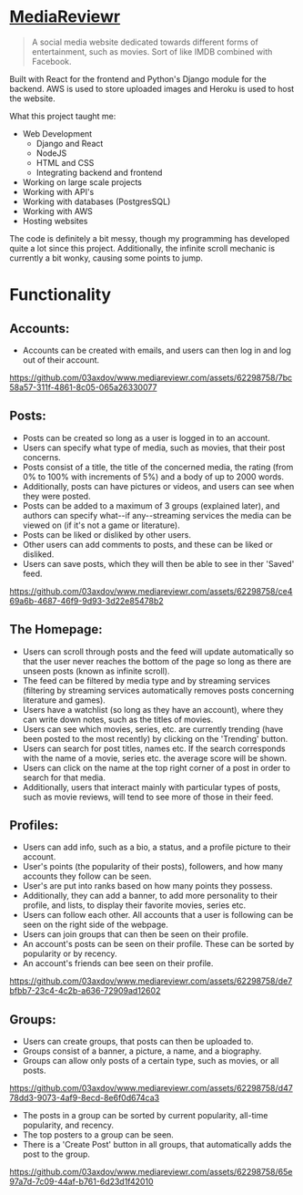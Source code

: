 # <a href="https://www.mediareviewr.com/">MediaReviewr</a>

> A social media website dedicated towards different forms of entertainment, such as movies. Sort of like IMDB combined with Facebook.

Built with React for the frontend and Python's Django module for the backend. AWS is used to store uploaded images and Heroku is used to host the website.

What this project taught me:
  - Web Development
    - Django and React
    - NodeJS
    - HTML and CSS
    - Integrating backend and frontend  
  - Working on large scale projects
  - Working with API's
  - Working with databases (PostgresSQL)
  - Working with AWS
  - Hosting websites

The code is definitely a bit messy, though my programming has developed quite a lot since this project. Additionally, the infinite scroll mechanic is currently a bit wonky, causing some points to jump.

# Functionality
## Accounts:
  - Accounts can be created with emails, and users can then log in and log out of their account.
    
https://github.com/03axdov/www.mediareviewr.com/assets/62298758/7bc58a57-311f-4861-8c05-065a26330077

## Posts:
  - Posts can be created so long as a user is logged in to an account.
  - Users can specify what type of media, such as movies, that their post concerns.
  - Posts consist of a title, the title of the concerned media, the rating (from 0% to 100% with increments of 5%) and a body of up to 2000 words.
  - Additionally, posts can have pictures or videos, and users can see when they were posted.
  - Posts can be added to a maximum of 3 groups (explained later), and authors can specify what--if any--streaming services the media can be viewed on (if it's not a game or literature).
  - Posts can be liked or disliked by other users.
  - Other users can add comments to posts, and these can be liked or disliked.
  - Users can save posts, which they will then be able to see in ther 'Saved' feed.

https://github.com/03axdov/www.mediareviewr.com/assets/62298758/ce469a6b-4687-46f9-9d93-3d22e85478b2

## The Homepage:
  - Users can scroll through posts and the feed will update automatically so that the user never reaches the bottom of the page so long as there are unseen posts (known as infinite scroll).
  - The feed can be filtered by media type and by streaming services (filtering by streaming services automatically removes posts concerning literature and games).
  - Users have a watchlist (so long as they have an account), where they can write down notes, such as the titles of movies.
  - Users can see which movies, series, etc. are currently trending (have been posted to the most recently) by clicking on the 'Trending' button.
  - Users can search for post titles, names etc. If the search corresponds with the name of a movie, series etc. the average score will be shown.
  - Users can click on the name at the top right corner of a post in order to search for that media.
  - Additionally, users that interact mainly with particular types of posts, such as movie reviews, will tend to see more of those in their feed.

## Profiles:
  - Users can add info, such as a bio, a status, and a profile picture to their account.
  - User's points (the popularity of their posts), followers, and how many accounts they follow can be seen.
  - User's are put into ranks based on how many points they possess.
  - Additionally, they can add a banner, to add more personality to their profile, and lists, to display their favorite movies, series etc.
  - Users can follow each other. All accounts that a user is following can be seen on the right side of the webpage.
  - Users can join groups that can then be seen on their profile.
  - An account's posts can be seen on their profile. These can be sorted by popularity or by recency.
  - An account's friends can bee seen on their profile.

https://github.com/03axdov/www.mediareviewr.com/assets/62298758/de7bfbb7-23c4-4c2b-a636-72909ad12602

## Groups:
  - Users can create groups, that posts can then be uploaded to.
  - Groups consist of a banner, a picture, a name, and a biography.
  - Groups can allow only posts of a certain type, such as movies, or all posts.

https://github.com/03axdov/www.mediareviewr.com/assets/62298758/d4778dd3-9073-4af9-8ecd-8e6f0d674ca3

  - The posts in a group can be sorted by current popularity, all-time popularity, and recency.
  - The top posters to a group can be seen.
  - There is a 'Create Post' button in all groups, that automatically adds the post to the group.

https://github.com/03axdov/www.mediareviewr.com/assets/62298758/65e97a7d-7c09-44af-b761-6d23d1f42010

